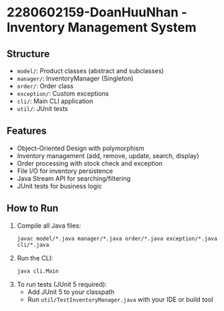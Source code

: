 # 2280602159-DoanHuuNhan - Inventory Management System

## Structure
- `model/`: Product classes (abstract and subclasses)
- `manager/`: InventoryManager (Singleton)
- `order/`: Order class
- `exception/`: Custom exceptions
- `cli/`: Main CLI application
- `util/`: JUnit tests

## Features
- Object-Oriented Design with polymorphism
- Inventory management (add, remove, update, search, display)
- Order processing with stock check and exception
- File I/O for inventory persistence
- Java Stream API for searching/filtering
- JUnit tests for business logic

## How to Run
1. Compile all Java files:
   ```
   javac model/*.java manager/*.java order/*.java exception/*.java cli/*.java
   ```
2. Run the CLI:
   ```
   java cli.Main
   ```
3. To run tests (JUnit 5 required):
   - Add JUnit 5 to your classpath
   - Run `util/TestInventoryManager.java` with your IDE or build tool
